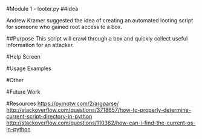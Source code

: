 #Module 1 - looter.py 
##Idea

Andrew Kramer suggested the idea of creating an automated looting script for someone who gained root access to a box.

##Purpose
This script will crawl through a box and quickly collect useful information for an attacker.

#Help Screen 

#Usage Examples

#Other

#Future Work

#Resources
https://pymotw.com/2/argparse/
http://stackoverflow.com/questions/3718657/how-to-properly-determine-current-script-directory-in-python
http://stackoverflow.com/questions/110362/how-can-i-find-the-current-os-in-python

